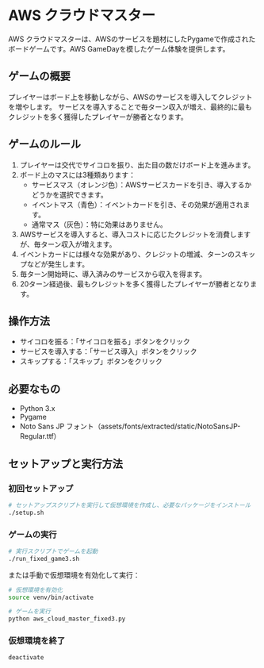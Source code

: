 # AWS クラウドマスター

AWS クラウドマスターは、AWSのサービスを題材にしたPygameで作成されたボードゲームです。AWS GameDayを模したゲーム体験を提供します。

## ゲームの概要

プレイヤーはボード上を移動しながら、AWSのサービスを導入してクレジットを増やします。
サービスを導入することで毎ターン収入が増え、最終的に最もクレジットを多く獲得したプレイヤーが勝者となります。

## ゲームのルール

1. プレイヤーは交代でサイコロを振り、出た目の数だけボード上を進みます。
2. ボード上のマスには3種類あります：
   - サービスマス（オレンジ色）：AWSサービスカードを引き、導入するかどうかを選択できます。
   - イベントマス（青色）：イベントカードを引き、その効果が適用されます。
   - 通常マス（灰色）：特に効果はありません。
3. AWSサービスを導入すると、導入コストに応じたクレジットを消費しますが、毎ターン収入が増えます。
4. イベントカードには様々な効果があり、クレジットの増減、ターンのスキップなどが発生します。
5. 毎ターン開始時に、導入済みのサービスから収入を得ます。
6. 20ターン経過後、最もクレジットを多く獲得したプレイヤーが勝者となります。

## 操作方法

- サイコロを振る：「サイコロを振る」ボタンをクリック
- サービスを導入する：「サービス導入」ボタンをクリック
- スキップする：「スキップ」ボタンをクリック

## 必要なもの

- Python 3.x
- Pygame
- Noto Sans JP フォント（assets/fonts/extracted/static/NotoSansJP-Regular.ttf）

## セットアップと実行方法

### 初回セットアップ

```bash
# セットアップスクリプトを実行して仮想環境を作成し、必要なパッケージをインストール
./setup.sh
```

### ゲームの実行

```bash
# 実行スクリプトでゲームを起動
./run_fixed_game3.sh
```

または手動で仮想環境を有効化して実行：

```bash
# 仮想環境を有効化
source venv/bin/activate

# ゲームを実行
python aws_cloud_master_fixed3.py
```

### 仮想環境を終了

```bash
deactivate
```
